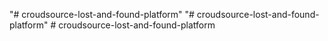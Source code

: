 "# croudsource-lost-and-found-platform" 
"# croudsource-lost-and-found-platform" 
#   c r o u d s o u r c e - l o s t - a n d - f o u n d - p l a t f o r m  
 